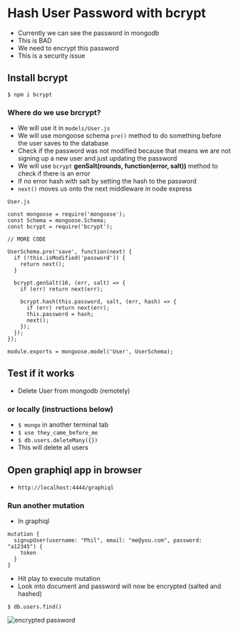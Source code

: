 # Hash User Password with bcrypt
* Currently we can see the password in mongodb
* This is BAD
* We need to encrypt this password
* This is a security issue

## Install bcrypt
`$ npm i bcrypt`

### Where do we use brcrypt?
* We will use it in `models/User.js`
* We will use mongoose schema `pre()` method to do something before the user saves to the database
* Check if the password was not modified because that means we are not signing up a new user and just updating the password
* We will use `bcrypt` **genSalt(rounds, function(error, salt))** method to check if there is an error
* If no error hash with salt by setting the hash to the password
* `next()` moves us onto the next middleware in node express

`User.js`

```
const mongoose = require('mongoose');
const Schema = mongoose.Schema;
const bcrypt = require('bcrypt');

// MORE CODE

UserSchema.pre('save', function(next) {
  if (!this.isModified('password')) {
    return next();
  }

  bcrypt.genSalt(10, (err, salt) => {
    if (err) return next(err);

    bcrypt.hash(this.password, salt, (err, hash) => {
      if (err) return next(err);
      this.password = hash;
      next();
    });
  });
});

module.exports = mongoose.model('User', UserSchema);
```

## Test if it works
* Delete User from mongodb (remotely)

### or locally (instructions below)
* `$ mongo` in another terminal tab
* `$ use they_came_before_me`
* `$ db.users.deleteMany({})`
* This will delete all users

## Open graphiql app in browser
* `http://localhost:4444/graphiql`

### Run another mutation
* In graphiql

```
mutation {
  signupUser(username: "Phil", email: "me@you.com", password: "a12345") {
    token
  }
}
```

* Hit play to execute mutation
* Look into document and password will now be encrypted (salted and hashed)

`$ db.users.find()`

![encrypted password](https://i.imgur.com/xvlurSS.png)
